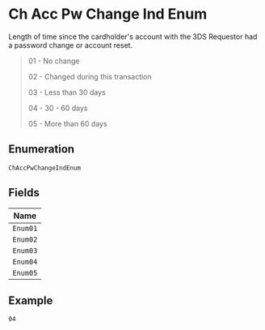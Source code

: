 
# Ch Acc Pw Change Ind Enum

Length of time since the cardholder's account with the 3DS Requestor had a password change or account reset.

> 01 - No change
> 
> 02 - Changed during this transaction
> 
> 03 - Less than 30 days
> 
> 04 - 30 - 60 days
> 
> 05 - More than 60 days

## Enumeration

`ChAccPwChangeIndEnum`

## Fields

| Name |
|  --- |
| `Enum01` |
| `Enum02` |
| `Enum03` |
| `Enum04` |
| `Enum05` |

## Example

```
04
```

